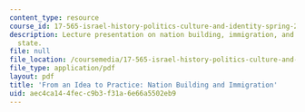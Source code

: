 ```yaml
---
content_type: resource
course_id: 17-565-israel-history-politics-culture-and-identity-spring-2011
description: Lecture presentation on nation building, immigration, and the Israeli
  state.
file: null
file_location: /coursemedia/17-565-israel-history-politics-culture-and-identity-spring-2011/aec4ca144fecc9b3f31a6e66a5502eb9_MIT17_565S11_ses4_slides.pdf
file_type: application/pdf
layout: pdf
title: 'From an Idea to Practice: Nation Building and Immigration'
uid: aec4ca14-4fec-c9b3-f31a-6e66a5502eb9
---
```

